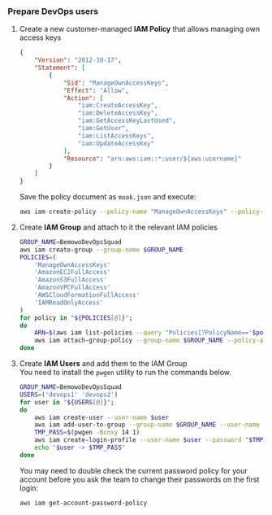 
### Prepare DevOps users

1. Create a new customer-managed **IAM Policy** that allows managing own access keys
    ```json
    {
        "Version": "2012-10-17",
        "Statement": [
            {
                "Sid": "ManageOwnAccessKeys",
                "Effect": "Allow",
                "Action": [
                    "iam:CreateAccessKey",
                    "iam:DeleteAccessKey",
                    "iam:GetAccessKeyLastUsed",
                    "iam:GetUser",
                    "iam:ListAccessKeys",
                    "iam:UpdateAccessKey"
                ],
                "Resource": "arn:aws:iam::*:user/${aws:username}"
            }
        ]
    }
    ```
    Save the policy document as `moak.json` and execute:
    ```bash
    aws iam create-policy --policy-name "ManageOwnAccessKeys" --policy-document file://moak.json
    ```
    
2. Create **IAM Group** and attach to it the relevant IAM policies
    ```bash
    GROUP_NAME=BemowoDevOpsSquad
    aws iam create-group --group-name $GROUP_NAME
    POLICIES=(
        'ManageOwnAccessKeys'
        'AmazonEC2FullAccess' 
        'AmazonS3FullAccess' 
        'AmazonVPCFullAccess' 
        'AWSCloudFormationFullAccess'
        'IAMReadOnlyAccess' 
    )
    for policy in "${POLICIES[@]}";
    do
        ARN=$(aws iam list-policies --query "Policies[?PolicyName=='$policy'].Arn" --output text)
        aws iam attach-group-policy --group-name $GROUP_NAME --policy-arn $ARN
    done
    ```
    
3. Create **IAM Users** and add them to the IAM Group  
    You need to install the `pwgen` utility to run the commands below.
    ```bash
    GROUP_NAME=BemowoDevOpsSquad
    USERS=('devops1' 'devops2')
    for user in "${USERS[@]}";
    do
        aws iam create-user --user-name $user
        aws iam add-user-to-group --group-name $GROUP_NAME --user-name $user
        TMP_PASS=$(pwgen -Bcnsy 14 1)
        aws iam create-login-profile --user-name $user --password "$TMP_PASS" --password-reset-required
        echo "$user -> $TMP_PASS"
    done
    ```
    You may need to double check the current password policy for your account before you ask the team to change their passwords on the first login:
    ```bash
    aws iam get-account-password-policy
    ```
